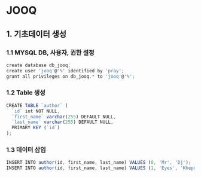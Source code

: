 # JOOQ

## 1. 기초데이터 생성

### 1.1 MYSQL DB, 사용자, 권한 설정

```javascript
create database db_jooq;
create user 'jooq'@'%' identified by 'pray';
grant all privileges on db_jooq.* to 'jooq'@'%';
```

### 1.2 Table 생성

```javascript
CREATE TABLE `author` (
  `id` int NOT NULL,
  `first_name` varchar(255) DEFAULT NULL,
  `last_name` varchar(255) DEFAULT NULL,
  PRIMARY KEY (`id`)
);
```

### 1.3 데이터 삽입

```javascript
INSERT INTO author(id, first_name, last_name) VALUES (0, 'Mr', 'Dj');
INSERT INTO author(id, first_name, last_name) VALUES (1, 'Eyes', 'Khepri');
```
